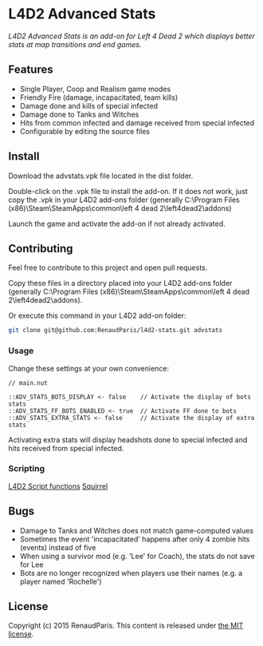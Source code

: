 L4D2 Advanced Stats
===================

*L4D2 Advanced Stats is an add-on for Left 4 Dead 2 which displays better stats at map transitions and end games.*

Features
--------

* Single Player, Coop and Realism game modes
* Friendly Fire (damage, incapacitated, team kills)
* Damage done and kills of special infected
* Damage done to Tanks and Witches
* Hits from common infected and damage received from special infected
* Configurable by editing the source files

Install
-------

Download the advstats.vpk file located in the dist folder.

Double-click on the .vpk file to install the add-on. If it does not work, just copy the .vpk in your L4D2 add-ons folder (generally C:\Program Files (x86)\Steam\SteamApps\common\left 4 dead 2\left4dead2\addons)

Launch the game and activate the add-on if not already activated.

Contributing
------------

Feel free to contribute to this project and open pull requests.

Copy these files in a directory placed into your L4D2 add-ons folder (generally C:\Program Files (x86)\Steam\SteamApps\common\left 4 dead 2\left4dead2\addons).

Or execute this command in your L4D2 add-on folder:

```bash
git clone git@github.com:RenaudParis/l4d2-stats.git advstats
```

### Usage

Change these settings at your own convenience:

```squirrel
// main.nut

::ADV_STATS_BOTS_DISPLAY <- false    // Activate the display of bots stats
::ADV_STATS_FF_BOTS_ENABLED <- true  // Activate FF done to bots
::ADV_STATS_EXTRA_STATS <- false     // Activate the display of extra stats
```

Activating extra stats will display headshots done to special infected and hits received from special infected.

### Scripting

[L4D2 Script functions](https://developer.valvesoftware.com/wiki/List_of_L4D2_Script_Functions)
[Squirrel](http://squirrel-lang.org/doc/squirrel2.html)

Bugs
----

* Damage to Tanks and Witches does not match game-computed values
* Sometimes the event 'incapacitated' happens after only 4 zombie hits (events) instead of five
* When using a survivor mod (e.g. 'Lee' for Coach), the stats do not save for Lee
* Bots are no longer recognized when players use their names (e.g. a player named 'Rochelle')

License
-------

Copyright (c) 2015 RenaudParis.
This content is released under [the MIT license](https://github.com/RenaudParis/l4d2-stats/blob/master/LICENSE).